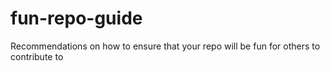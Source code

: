 # fun-repo-guide
Recommendations on how to ensure that your repo will be fun for others to contribute to
